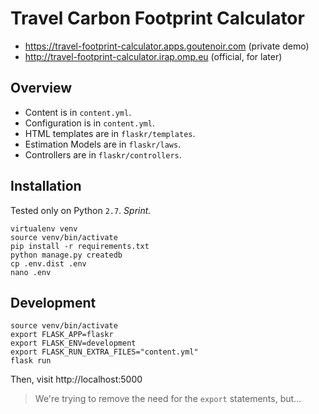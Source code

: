 
# Travel Carbon Footprint Calculator

- https://travel-footprint-calculator.apps.goutenoir.com  (private demo)
- http://travel-footprint-calculator.irap.omp.eu  (official, for later)


## Overview

- Content is in `content.yml`.
- Configuration is in `content.yml`.
- HTML templates are in `flaskr/templates`.
- Estimation Models are in `flaskr/laws`.
- Controllers are in `flaskr/controllers`.


## Installation

Tested only on Python `2.7`.  _Sprint._ 

    virtualenv venv
    source venv/bin/activate
    pip install -r requirements.txt
    python manage.py createdb
    cp .env.dist .env
    nano .env


## Development

    source venv/bin/activate
    export FLASK_APP=flaskr
    export FLASK_ENV=development
    export FLASK_RUN_EXTRA_FILES="content.yml"
    flask run

Then, visit http://localhost:5000

> We're trying to remove the need for the `export` statements, but…


